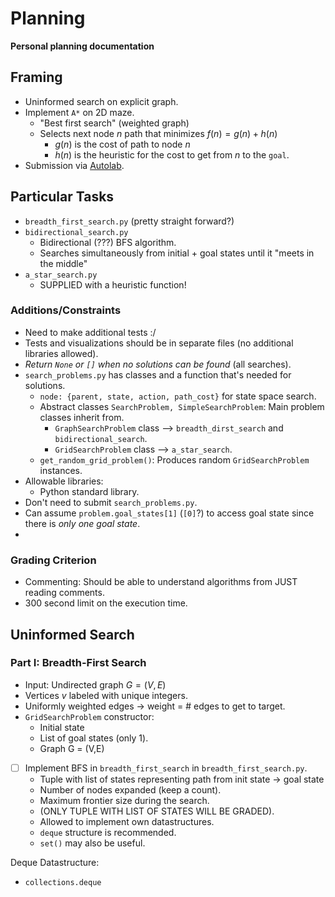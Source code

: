 # Planning

__Personal planning documentation__


## Framing

* Uninformed search on explicit graph.
* Implement `A*` on 2D maze.
	- "Best first search" (weighted graph)
	- Selects next node $n$ path that minimizes $f(n) = g(n) + h(n)$
		- $g(n)$ is the cost of path to node $n$
		- $h(n)$ is the heuristic for the cost to get from $n$ to the `goal`.
* Submission via [Autolab](https://q.utoronto.ca/courses/205162/discussion_topics/1025231).
## Particular Tasks

* `breadth_first_search.py` (pretty straight forward?)
* `bidirectional_search.py` 
	- Bidirectional (???) BFS algorithm.
	- Searches simultaneously from initial + goal states until it "meets in the middle"
* `a_star_search.py` 
	- SUPPLIED with a heuristic function!

### Additions/Constraints

* Need to make additional tests :/ 
* Tests and visualizations should be in separate files (no additional libraries allowed).
* *Return `None` or `[]` when no solutions can be found* (all searches).
* `search_problems.py` has classes and a function that's needed for solutions.
	- `node: {parent, state, action, path_cost}` for state space search.
	- Abstract classes `SearchProblem, SimpleSearchProblem`: Main problem classes inherit from.
		- `GraphSearchProblem` class --> `breadth_dirst_search` and `bidirectional_search`.
		- `GridSearchProblem` class --> `a_star_search`.
	* `get_random_grid_problem()`: Produces random `GridSearchProblem` instances.
* Allowable libraries:
	- Python standard library.
* Don't need to submit `search_problems.py`.
* Can assume `problem.goal_states[1]` (`[0]`?) to access goal state since there is *only one goal state*. 
* 

### Grading Criterion

- Commenting: Should be able to understand algorithms from JUST reading comments.
- 300 second limit on the execution time. 


## Uninformed Search

### Part I: Breadth-First Search
- Input: Undirected graph $G = (V, E)$
- Vertices $v$ labeled with unique integers.
- Uniformly weighted edges -> weight = # edges to get to target.
- `GridSearchProblem` constructor:
	- Initial state
	- List of goal states (only 1).
	- Graph G = (V,E)
- [ ] Implement BFS in `breadth_first_search` in `breadth_first_search.py`.
	- Tuple with list of states representing path from init state -> goal state
	- Number of nodes expanded (keep a count).
	- Maximum frontier size during the search.
	- (ONLY TUPLE WITH LIST OF STATES WILL BE GRADED).
	- Allowed to implement own datastructures.
	- `deque` structure is recommended.
	- `set()` may also be useful.

Deque Datastructure:
- `collections.deque`
















